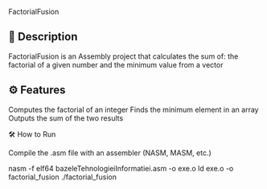 FactorialFusion

## 📌 Description

FactorialFusion is an Assembly project that calculates the sum of:  the factorial of a given number and the minimum value from a vector

## ⚙️ Features

Computes the factorial of an integer
Finds the minimum element in an array
Outputs the sum of the two results

🛠 How to Run

Compile the .asm file with an assembler (NASM, MASM, etc.)

nasm -f elf64 bazeleTehnologieiInformatiei.asm -o exe.o
ld exe.o -o factorial_fusion
./factorial_fusion
